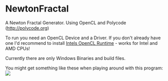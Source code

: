 # NewtonFractal
A Newton Fractal Generator. Using OpenCL and Polycode (http://polycode.org)

To run you need an OpenCL Device and a Driver. If you don't already have one I'd recommend to install [Intels OpenCL Runtime](https://software.intel.com/en-us/articles/opencl-drivers) - works for Intel and AMD CPUs! 

Currently there are only Windows Binaries and build files.

You might get something like these when playing around with this program:
![](https://next.egp-jugend.de/index.php/s/AnAoKu4uX2NASBS/download)
